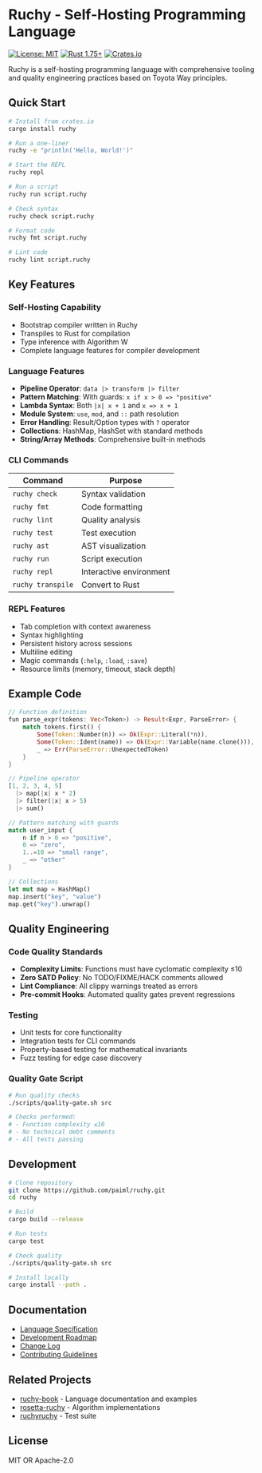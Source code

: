 # Ruchy - Self-Hosting Programming Language

[![License: MIT](https://img.shields.io/badge/License-MIT-yellow.svg)](https://opensource.org/licenses/MIT)
[![Rust 1.75+](https://img.shields.io/badge/rust-1.75+-orange.svg)](https://www.rust-lang.org)
[![Crates.io](https://img.shields.io/crates/v/ruchy.svg)](https://crates.io/crates/ruchy)

Ruchy is a self-hosting programming language with comprehensive tooling and quality engineering practices based on Toyota Way principles.

## Quick Start

```bash
# Install from crates.io
cargo install ruchy

# Run a one-liner
ruchy -e "println('Hello, World!')"

# Start the REPL
ruchy repl

# Run a script
ruchy run script.ruchy

# Check syntax
ruchy check script.ruchy

# Format code
ruchy fmt script.ruchy

# Lint code
ruchy lint script.ruchy
```

## Key Features

### Self-Hosting Capability
- Bootstrap compiler written in Ruchy
- Transpiles to Rust for compilation
- Type inference with Algorithm W
- Complete language features for compiler development

### Language Features
- **Pipeline Operator**: `data |> transform |> filter`
- **Pattern Matching**: With guards: `x if x > 0 => "positive"`
- **Lambda Syntax**: Both `|x| x + 1` and `x => x + 1`
- **Module System**: `use`, `mod`, and `::` path resolution
- **Error Handling**: Result/Option types with `?` operator
- **Collections**: HashMap, HashSet with standard methods
- **String/Array Methods**: Comprehensive built-in methods

### CLI Commands
| Command | Purpose | 
|---------|---------|
| `ruchy check` | Syntax validation |
| `ruchy fmt` | Code formatting |
| `ruchy lint` | Quality analysis |
| `ruchy test` | Test execution |
| `ruchy ast` | AST visualization |
| `ruchy run` | Script execution |
| `ruchy repl` | Interactive environment |
| `ruchy transpile` | Convert to Rust |

### REPL Features
- Tab completion with context awareness
- Syntax highlighting
- Persistent history across sessions
- Multiline editing
- Magic commands (`:help`, `:load`, `:save`)
- Resource limits (memory, timeout, stack depth)

## Example Code

```rust
// Function definition
fun parse_expr(tokens: Vec<Token>) -> Result<Expr, ParseError> {
    match tokens.first() {
        Some(Token::Number(n)) => Ok(Expr::Literal(*n)),
        Some(Token::Ident(name)) => Ok(Expr::Variable(name.clone())),
        _ => Err(ParseError::UnexpectedToken)
    }
}

// Pipeline operator
[1, 2, 3, 4, 5]
  |> map(|x| x * 2)
  |> filter(|x| x > 5)
  |> sum()

// Pattern matching with guards
match user_input {
    n if n > 0 => "positive",
    0 => "zero",
    1..=10 => "small range",
    _ => "other"
}

// Collections
let mut map = HashMap()
map.insert("key", "value")
map.get("key").unwrap()
```

## Quality Engineering

### Code Quality Standards
- **Complexity Limits**: Functions must have cyclomatic complexity ≤10
- **Zero SATD Policy**: No TODO/FIXME/HACK comments allowed
- **Lint Compliance**: All clippy warnings treated as errors
- **Pre-commit Hooks**: Automated quality gates prevent regressions

### Testing
- Unit tests for core functionality
- Integration tests for CLI commands
- Property-based testing for mathematical invariants
- Fuzz testing for edge case discovery

### Quality Gate Script
```bash
# Run quality checks
./scripts/quality-gate.sh src

# Checks performed:
# - Function complexity ≤10
# - No technical debt comments
# - All tests passing
```

## Development

```bash
# Clone repository
git clone https://github.com/paiml/ruchy.git
cd ruchy

# Build
cargo build --release

# Run tests
cargo test

# Check quality
./scripts/quality-gate.sh src

# Install locally
cargo install --path .
```

## Documentation

- [Language Specification](./docs/SPECIFICATION.md)
- [Development Roadmap](./docs/execution/roadmap.md)
- [Change Log](./CHANGELOG.md)
- [Contributing Guidelines](./CLAUDE.md)

## Related Projects

- [ruchy-book](https://github.com/paiml/ruchy-book) - Language documentation and examples
- [rosetta-ruchy](https://github.com/paiml/rosetta-ruchy) - Algorithm implementations  
- [ruchyruchy](https://github.com/paiml/ruchyruchy) - Test suite

## License

MIT OR Apache-2.0